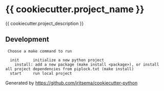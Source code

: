# {{ cookiecutter.project_name }}

{{ cookiecutter.project_description }}


## Development
```
 Choose a make command to run

  init      initialize a new python project
    install: add a new package (make install <package>), or install all project dependencies from piplock.txt (make install)
  start     run local project
```

Generated by https://github.com/jritsema/cookiecutter-python
